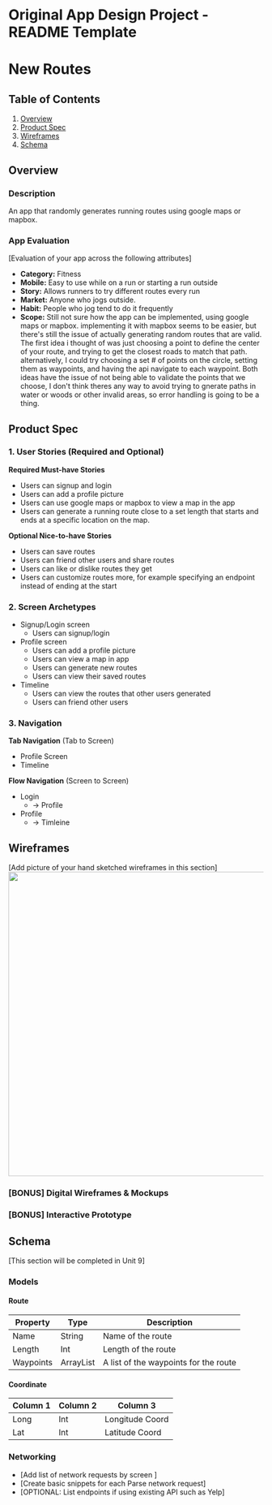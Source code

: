 Original App Design Project - README Template
===

# New Routes

## Table of Contents
1. [Overview](#Overview)
1. [Product Spec](#Product-Spec)
1. [Wireframes](#Wireframes)
2. [Schema](#Schema)

## Overview
### Description
An app that randomly generates running routes using google maps or mapbox.

### App Evaluation
[Evaluation of your app across the following attributes]
- **Category:** Fitness
- **Mobile:** Easy to use while on a run or starting a run outside
- **Story:** Allows runners to try different routes every run
- **Market:** Anyone who jogs outside.
- **Habit:** People who jog tend to do it frequently
- **Scope:** Still not sure how the app can be implemented, using google maps or mapbox. implementing it with mapbox seems to be easier, but there's still the issue of actually generating random routes that are valid. The first idea i thought of was just choosing a point to define the center of your route, and trying to get the closest roads to match that path. alternatively, I could try choosing a set # of points on the circle, setting them as waypoints, and having the api navigate to each waypoint. Both ideas have the issue of not being able to validate the points that we choose, I don't think theres any way to avoid trying to gnerate paths in water or woods or other invalid areas, so error handling is going to be a thing.

## Product Spec

### 1. User Stories (Required and Optional)

**Required Must-have Stories**

* Users can signup and login
* Users can add a profile picture
* Users can use google maps or mapbox to view a map in the app
* Users can generate a running route close to a set length that starts and ends at a specific location on the map. 


**Optional Nice-to-have Stories**

* Users can save routes
* Users can friend other users and share routes
* Users can like or dislike routes they get
* Users can customize routes more, for example specifying an endpoint instead of ending at the start

### 2. Screen Archetypes

* Signup/Login screen
   * Users can signup/login
* Profile screen
   * Users can add a profile picture
   * Users can view a map in app
   * Users can generate new routes
   * Users can view their saved routes
* Timeline
    * Users can view the routes that other users generated
    * Users can friend other users

### 3. Navigation

**Tab Navigation** (Tab to Screen)

* Profile Screen
* Timeline

**Flow Navigation** (Screen to Screen)

* Login
   * -> Profile
* Profile
   * -> Timleine

## Wireframes
[Add picture of your hand sketched wireframes in this section]
<img src="https://imgur.com/a/1avxA8B" width=600>

### [BONUS] Digital Wireframes & Mockups

### [BONUS] Interactive Prototype

## Schema 
[This section will be completed in Unit 9]
### Models

#### Route
| Property | Type | Description |
| -------- | -------- | -------- |
| Name     | String     | Name of the route|
|Length | Int| Length of the route|
| Waypoints|ArrayList<Coordinates>|A list of the waypoints for the route|

#### Coordinate


| Column 1 | Column 2 | Column 3 |
| -------- | -------- | -------- |
| Long     | Int     | Longitude Coord    |
| Lat     | Int     | Latitude Coord    |


### Networking
- [Add list of network requests by screen ]
- [Create basic snippets for each Parse network request]
- [OPTIONAL: List endpoints if using existing API such as Yelp]
